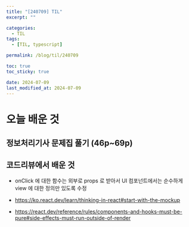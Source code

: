 ```yaml
---
title: "[240709] TIL"
excerpt: ""

categories:
  - TIL
tags:
  - [TIL, typescript]

permalink: /blog/til/240709

toc: true
toc_sticky: true

date: 2024-07-09
last_modified_at: 2024-07-09
---
```


# 오늘 배운 것

## 정보처리기사 문제집 풀기 (46p~69p)

## 코드리뷰에서 배운 것

- onClick 에 대한 함수는 외부로 props 로 받아서 UI 컴포넌트에서는 순수하게 view 에 대한 정의만 있도록 수정

- https://ko.react.dev/learn/thinking-in-react#start-with-the-mockup

- https://react.dev/reference/rules/components-and-hooks-must-be-pure#side-effects-must-run-outside-of-render
